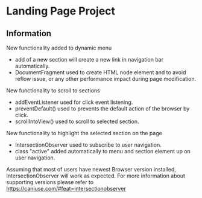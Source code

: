 # Landing Page Project

## Information

New functionality added to dynamic menu
- add of a new section will create a new link in navigation bar automatically.
- DocumentFragment used to create HTML node element and to avoid reflow issue, or any other performance impact during page modification.
  
New functionality to scroll to sections
- addEventListener used for click event listening.
- preventDefault() used to prevents the default action of the browser by click.
- scrollIntoView() used to scroll to selected section.

New functionality to highlight the selected section on the page
- IntersectionObserver used to subscribe to user navigation.
- class "active" added automatically to menu and section element up on user navigation.
 
Assuming that most of users have newest Browser version installed, IntersectionObserver will work as expected.
For more information about supporting versions please refer to https://caniuse.com/#feat=intersectionobserver
